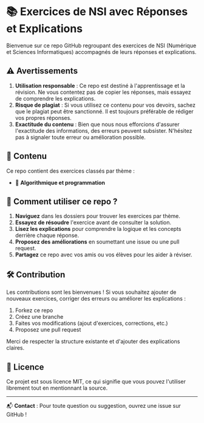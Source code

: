 # 📚 Exercices de NSI avec Réponses et Explications

Bienvenue sur ce repo GitHub regroupant des exercices de NSI (Numérique et Sciences Informatiques) accompagnés de leurs réponses et explications.

## ⚠️ Avertissements

1. **Utilisation responsable** : Ce repo est destiné à l'apprentissage et la révision. Ne vous contentez pas de copier les réponses, mais essayez de comprendre les explications.
2. **Risque de plagiat** : Si vous utilisez ce contenu pour vos devoirs, sachez que le plagiat peut être sanctionné. Il est toujours préférable de rédiger vos propres réponses.
3. **Exactitude du contenu** : Bien que nous nous efforcions d'assurer l'exactitude des informations, des erreurs peuvent subsister. N'hésitez pas à signaler toute erreur ou amélioration possible.

## 📌 Contenu

Ce repo contient des exercices classés par thème :

- 🔢 **Algorithmique et programmation**

## 🚀 Comment utiliser ce repo ?

1. **Naviguez** dans les dossiers pour trouver les exercices par thème.
2. **Essayez de résoudre** l'exercice avant de consulter la solution.
3. **Lisez les explications** pour comprendre la logique et les concepts derrière chaque réponse.
4. **Proposez des améliorations** en soumettant une issue ou une pull request.
5. **Partagez** ce repo avec vos amis ou vos élèves pour les aider à réviser.

## 🛠 Contribution

Les contributions sont les bienvenues ! Si vous souhaitez ajouter de nouveaux exercices, corriger des erreurs ou améliorer les explications :

1. Forkez ce repo
2. Créez une branche
3. Faites vos modifications (ajout d'exercices, corrections, etc.)
4. Proposez une pull request

Merci de respecter la structure existante et d'ajouter des explications claires.

## 📄 Licence

Ce projet est sous licence MIT, ce qui signifie que vous pouvez l'utiliser librement tout en mentionnant la source.

---

📬 **Contact** : Pour toute question ou suggestion, ouvrez une issue sur GitHub !